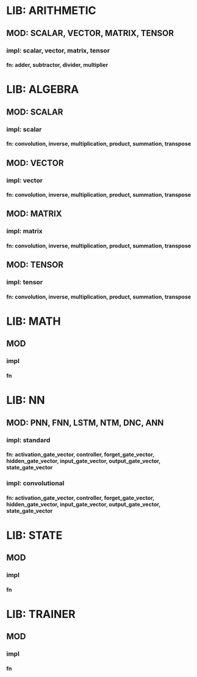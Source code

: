 # LIB: ARITHMETIC
## MOD: SCALAR, VECTOR, MATRIX, TENSOR
### impl: scalar, vector, matrix, tensor
#### fn: adder, subtractor, divider, multiplier

# LIB: ALGEBRA
## MOD: SCALAR
### impl: scalar
#### fn: convolution, inverse, multiplication, product, summation, transpose
## MOD: VECTOR
### impl: vector
#### fn: convolution, inverse, multiplication, product, summation, transpose
## MOD: MATRIX
### impl: matrix
#### fn: convolution, inverse, multiplication, product, summation, transpose
## MOD: TENSOR
### impl: tensor
#### fn: convolution, inverse, multiplication, product, summation, transpose

# LIB: MATH
## MOD
### impl
#### fn

# LIB: NN
## MOD: PNN, FNN, LSTM, NTM, DNC, ANN
### impl: standard
#### fn: activation_gate_vector, controller, forget_gate_vector, hidden_gate_vector, input_gate_vector, output_gate_vector, state_gate_vector
### impl: convolutional
#### fn: activation_gate_vector, controller, forget_gate_vector, hidden_gate_vector, input_gate_vector, output_gate_vector, state_gate_vector

# LIB: STATE
## MOD
### impl
#### fn

# LIB: TRAINER
## MOD
### impl
#### fn
